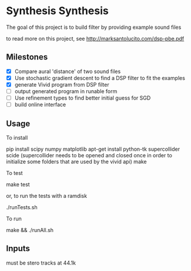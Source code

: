 # Synthesis Synthesis

The goal of this project is to build filter by providing example sound files

to read more on this project, see http://marksantolucito.com/dsp-pbe.pdf

## Milestones

- [x] Compare aural 'distance' of two sound files
- [x] Use stochastic gradient descent to find a DSP filter to fit the examples
- [x] generate Vivid program from DSP filter
- [ ] output generated program in runable form
- [ ] Use refinement types to find better initial guess for SGD
- [ ] build online interface

## Usage

To install 

   pip install scipy numpy matplotlib
   apt-get install python-tk supercollider
   scide (supercollider needs to be opened and closed once in order to initialize some folders that are used by the vivid api)
   make

To test

   make test

or, to run the tests with a ramdisk
 
   ./runTests.sh

To run

   make && ./runAll.sh

## Inputs

must be stero tracks at 44.1k
